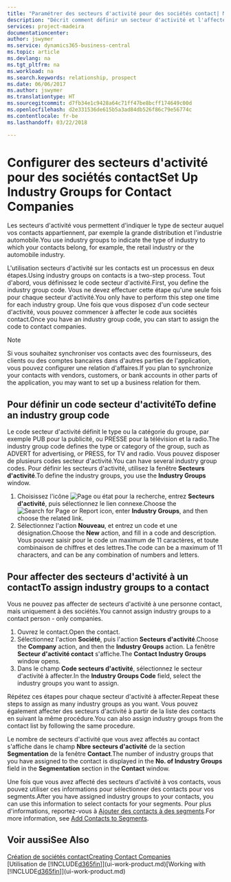 ```yaml
---
title: "Paramétrer des secteurs d'activité pour des sociétés contact| Microsoft Docs"
description: "Décrit comment définir un secteur d'activité et l'affecter à une société contact, par exemple, le marché de détail ou l'industrie automobile."
services: project-madeira
documentationcenter: 
author: jswymer
ms.service: dynamics365-business-central
ms.topic: article
ms.devlang: na
ms.tgt_pltfrm: na
ms.workload: na
ms.search.keywords: relationship, prospect
ms.date: 06/06/2017
ms.author: jswymer
ms.translationtype: HT
ms.sourcegitcommit: d7fb34e1c9428a64c71ff47be8bcff174649c00d
ms.openlocfilehash: d2e331536de615b5a3ad84db526f86c79e56774c
ms.contentlocale: fr-be
ms.lasthandoff: 03/22/2018

---
```

# <a name="set-up-industry-groups-for-contact-companies"></a><span data-ttu-id="b0c28-103">Configurer des secteurs d'activité pour des sociétés contact</span><span class="sxs-lookup"><span data-stu-id="b0c28-103">Set Up Industry Groups for Contact Companies</span></span>
<span data-ttu-id="b0c28-104">Les secteurs d'activité vous permettent d'indiquer le type de secteur auquel vos contacts appartiennent, par exemple la grande distribution et l'industrie automobile.</span><span class="sxs-lookup"><span data-stu-id="b0c28-104">You use industry groups to indicate the type of industry to which your contacts belong, for example, the retail industry or the automobile industry.</span></span>

<span data-ttu-id="b0c28-105">L'utilisation secteurs d'activité sur les contacts est un processus en deux étapes.</span><span class="sxs-lookup"><span data-stu-id="b0c28-105">Using industry groups on contacts is a two-step process.</span></span> <span data-ttu-id="b0c28-106">Tout d'abord, vous définissez le code secteur d'activité.</span><span class="sxs-lookup"><span data-stu-id="b0c28-106">First, you define the industry group code.</span></span> <span data-ttu-id="b0c28-107">Vous ne devez effectuer cette étape qu'une seule fois pour chaque secteur d'activité.</span><span class="sxs-lookup"><span data-stu-id="b0c28-107">You only have to perform this step one time for each industry group.</span></span> <span data-ttu-id="b0c28-108">Une fois que vous disposez d'un code secteur d'activité, vous pouvez commencer à affecter le code aux sociétés contact.</span><span class="sxs-lookup"><span data-stu-id="b0c28-108">Once you have an industry group code, you can start to assign the code to contact companies.</span></span>

> [!NOTE]  
>   <span data-ttu-id="b0c28-109">Si vous souhaitez synchroniser vos contacts avec des fournisseurs, des clients ou des comptes bancaires dans d'autres parties de l'application, vous pouvez configurer une relation d'affaires.</span><span class="sxs-lookup"><span data-stu-id="b0c28-109">If you plan to synchronize your contacts with vendors, customers, or bank accounts in other parts of the application, you may want to set up a business relation for them.</span></span>

## <a name="to-define-an-industry-group-code"></a><span data-ttu-id="b0c28-110">Pour définir un code secteur d'activité</span><span class="sxs-lookup"><span data-stu-id="b0c28-110">To define an industry group code</span></span>
<span data-ttu-id="b0c28-111">Le code secteur d'activité définit le type ou la catégorie du groupe, par exemple PUB pour la publicité, ou PRESSE pour la télévision et la radio.</span><span class="sxs-lookup"><span data-stu-id="b0c28-111">The industry group code defines the type or category of the group, such as ADVERT for advertising, or PRESS, for TV and radio.</span></span> <span data-ttu-id="b0c28-112">Vous pouvez disposer de plusieurs codes secteur d'activité.</span><span class="sxs-lookup"><span data-stu-id="b0c28-112">You can have several industry group codes.</span></span> <span data-ttu-id="b0c28-113">Pour définir les secteurs d'activité, utilisez la fenêtre **Secteurs d'activité**.</span><span class="sxs-lookup"><span data-stu-id="b0c28-113">To define the industry groups, you use the **Industry Groups** window.</span></span>

1. <span data-ttu-id="b0c28-114">Choisissez l'icône ![Page ou état pour la recherche](media/ui-search/search_small.png "Page ou état pour la recherche"), entrez **Secteurs d'activité**, puis sélectionnez le lien connexe.</span><span class="sxs-lookup"><span data-stu-id="b0c28-114">Choose the ![Search for Page or Report](media/ui-search/search_small.png "Search for Page or Report icon") icon, enter **Industry Groups**, and then choose the related link.</span></span>
2. <span data-ttu-id="b0c28-115">Sélectionnez l'action **Nouveau**, et entrez un code et une désignation.</span><span class="sxs-lookup"><span data-stu-id="b0c28-115">Choose the **New** action, and fill in a code and description.</span></span> <span data-ttu-id="b0c28-116">Vous pouvez saisir pour le code un maximum de 11 caractères, et toute combinaison de chiffres et des lettres.</span><span class="sxs-lookup"><span data-stu-id="b0c28-116">The code can be a maximum of 11 characters, and can be any combination of numbers and letters.</span></span>

## <a name="AssignIndustryGroupContact"></a> <span data-ttu-id="b0c28-117">Pour affecter des secteurs d'activité à un contact</span><span class="sxs-lookup"><span data-stu-id="b0c28-117">To assign industry groups to a contact</span></span>
<span data-ttu-id="b0c28-118">Vous ne pouvez pas affecter de secteurs d'activité à une personne contact, mais uniquement à des sociétés.</span><span class="sxs-lookup"><span data-stu-id="b0c28-118">You cannot assign industry groups to a contact person - only companies.</span></span>

1. <span data-ttu-id="b0c28-119">Ouvrez le contact.</span><span class="sxs-lookup"><span data-stu-id="b0c28-119">Open the contact.</span></span>
2. <span data-ttu-id="b0c28-120">Sélectionnez l'action **Société**, puis l'action **Secteurs d'activité**.</span><span class="sxs-lookup"><span data-stu-id="b0c28-120">Choose the **Company** action, and then the **Industry Groups** action.</span></span> <span data-ttu-id="b0c28-121">La fenêtre **Secteur d'activité contact** s'affiche.</span><span class="sxs-lookup"><span data-stu-id="b0c28-121">The **Contact Industry Groups** window opens.</span></span>
3. <span data-ttu-id="b0c28-122">Dans le champ **Code secteurs d'activité**, sélectionnez le secteur d'activité à affecter.</span><span class="sxs-lookup"><span data-stu-id="b0c28-122">In the **Industry Groups Code** field, select the industry groups you want to assign.</span></span>

<span data-ttu-id="b0c28-123">Répétez ces étapes pour chaque secteur d'activité à affecter.</span><span class="sxs-lookup"><span data-stu-id="b0c28-123">Repeat these steps to assign as many industry groups as you want.</span></span> <span data-ttu-id="b0c28-124">Vous pouvez également affecter des secteurs d'activité à partir de la liste des contacts en suivant la même procédure.</span><span class="sxs-lookup"><span data-stu-id="b0c28-124">You can also assign industry groups from the contact list by following the same procedure.</span></span>

<span data-ttu-id="b0c28-125">Le nombre de secteurs d'activité que vous avez affectés au contact s'affiche dans le champ **Nbre secteurs d'activité** de la section **Segmentation** de la fenêtre **Contact**.</span><span class="sxs-lookup"><span data-stu-id="b0c28-125">The number of industry groups that you have assigned to the contact is displayed in the **No. of Industry Groups** field in the **Segmentation** section in the **Contact** window.</span></span>

<span data-ttu-id="b0c28-126">Une fois que vous avez affecté des secteurs d'activité à vos contacts, vous pouvez utiliser ces informations pour sélectionner des contacts pour vos segments.</span><span class="sxs-lookup"><span data-stu-id="b0c28-126">After you have assigned industry groups to your contacts, you can use this information to select contacts for your segments.</span></span> <span data-ttu-id="b0c28-127">Pour plus d'informations, reportez-vous à [Ajouter des contacts à des segments](marketing-add-contact-segment.md).</span><span class="sxs-lookup"><span data-stu-id="b0c28-127">For more information, see [Add Contacts to Segments](marketing-add-contact-segment.md).</span></span>

## <a name="see-also"></a><span data-ttu-id="b0c28-128">Voir aussi</span><span class="sxs-lookup"><span data-stu-id="b0c28-128">See Also</span></span>
[<span data-ttu-id="b0c28-129">Création de sociétés contact</span><span class="sxs-lookup"><span data-stu-id="b0c28-129">Creating Contact Companies</span></span>](marketing-create-contact-companies.md)  
<span data-ttu-id="b0c28-130">[Utilisation de [!INCLUDE[d365fin](includes/d365fin_md.md)]](ui-work-product.md)</span><span class="sxs-lookup"><span data-stu-id="b0c28-130">[Working with [!INCLUDE[d365fin](includes/d365fin_md.md)]](ui-work-product.md)</span></span>

